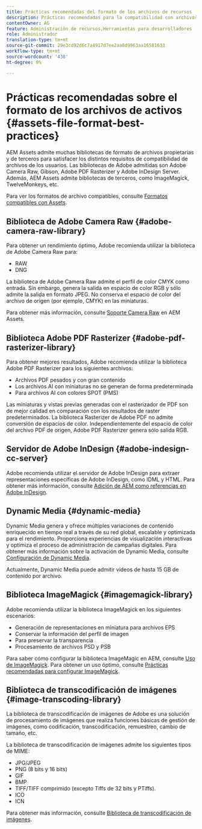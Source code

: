 ```yaml
---
title: Prácticas recomendadas del formato de los archivos de recursos
description: Prácticas recomendadas para la compatibilidad con archivos en AEM Assets.
contentOwner: AG
feature: Administración de recursos,Herramientas para desarrolladores
role: Administrador
translation-type: tm+mt
source-git-commit: 29e3cd92d6c7a4917d7ee2aa8d9963aa16581633
workflow-type: tm+mt
source-wordcount: '438'
ht-degree: 0%

---
```



# Prácticas recomendadas sobre el formato de los archivos de activos {#assets-file-format-best-practices}

AEM Assets admite muchas bibliotecas de formato de archivos propietarias y de terceros para satisfacer los distintos requisitos de compatibilidad de archivos de los usuarios. Las bibliotecas de Adobe admitidas son Adobe Camera Raw, Gibson, Adobe PDF Rasterizer y Adobe InDesign Server. Además, AEM Assets admite bibliotecas de terceros, como ImageMagick, TwelveMonkeys, etc.

Para ver los formatos de archivo compatibles, consulte [Formatos compatibles con Assets](assets-formats.md).

## Biblioteca de Adobe Camera Raw {#adobe-camera-raw-library}

Para obtener un rendimiento óptimo, Adobe recomienda utilizar la biblioteca de Adobe Camera Raw para:

* RAW
* DNG

La biblioteca de Adobe Camera Raw admite el perfil de color CMYK como entrada. Sin embargo, genera la salida en espacio de color RGB y sólo admite la salida en formato JPEG. No conserva el espacio de color del archivo de origen (por ejemplo, CMYK) en las miniaturas.

Para obtener más información, consulte [Soporte Camera Raw](camera-raw.md) en AEM Assets.

## Biblioteca Adobe PDF Rasterizer {#adobe-pdf-rasterizer-library}

Para obtener mejores resultados, Adobe recomienda utilizar la biblioteca Adobe PDF Rasterizer para los siguientes archivos:

* Archivos PDF pesados y con gran contenido
* Los archivos AI con miniaturas no se generan de forma predeterminada
* Para archivos AI con colores SPOT (PMS)

Las miniaturas y vistas previas generadas con el rasterizador de PDF son de mejor calidad en comparación con los resultados de raster predeterminados. La biblioteca Rasterizer de Adobe PDF no admite conversión de espacios de color. Independientemente del espacio de color del archivo PDF de origen, Adobe PDF Rasterizer genera sólo salida RGB.

## Servidor de Adobe InDesign {#adobe-indesign-cc-server}

Adobe recomienda utilizar el servidor de Adobe InDesign para extraer representaciones específicas de Adobe InDesign, como IDML y HTML. Para obtener más información, consulte [Adición de AEM como referencias en Adobe InDesign](managing-linked-subassets.md#add-aem-assets-as-references-in-adobe-indesign).

## Dynamic Media  {#dynamic-media}

Dynamic Media genera y ofrece múltiples variaciones de contenido enriquecido en tiempo real a través de su red global, escalable y optimizada para el rendimiento. Proporciona experiencias de visualización interactivas y optimiza el proceso de administración de campañas digitales. Para obtener más información sobre la activación de Dynamic Media, consulte [Configuración de Dynamic Media](config-dynamic.md).

Actualmente, Dynamic Media puede admitir vídeos de hasta 15 GB de contenido por archivo.

## Biblioteca ImageMagick {#imagemagick-library}

Adobe recomienda utilizar la biblioteca ImageMagick en los siguientes escenarios:

* Generación de representaciones en miniatura para archivos EPS
* Conservar la información del perfil de imagen
* Para preservar la transparencia
* Procesamiento de archivos PSD y PSB

Para saber cómo configurar la biblioteca ImageMagic en AEM, consulte [Uso de ImageMagick](media-handlers.md#an-example-using-imagemagick). Para obtener un uso óptimo, consulte [Prácticas recomendadas para configurar ImageMagick](best-practices-for-imagemagick.md).

## Biblioteca de transcodificación de imágenes {#image-transcoding-library}

La biblioteca de transcodificación de imágenes de Adobe es una solución de procesamiento de imágenes que realiza funciones básicas de gestión de imágenes, como codificación, transcodificación, remuestreo, cambio de tamaño, etc.

La biblioteca de transcodificación de imágenes admite los siguientes tipos de MIME:

* JPG/JPEG
* PNG (8 bits y 16 bits)
* GIF
* BMP
* TIFF/TIFF comprimido (excepto Tiffs de 32 bits y PTiffs).
* ICO
* ICN

Para obtener más información, consulte [Biblioteca de transcodificación de imágenes](imaging-transcoding-library.md).
